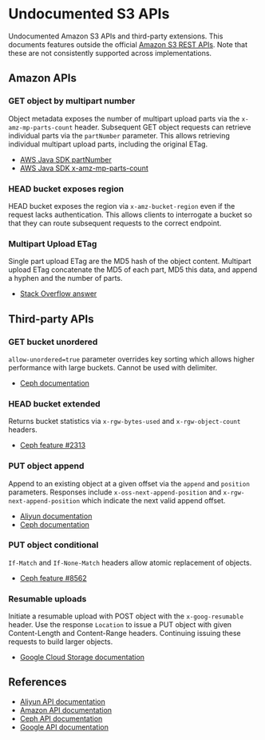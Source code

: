 # Undocumented S3 APIs

Undocumented Amazon S3 APIs and third-party extensions.  This documents
features outside the official
[Amazon S3 REST APIs](https://docs.aws.amazon.com/AmazonS3/latest/API/Welcome.html).
Note that these are not consistently supported across implementations.

## Amazon APIs

### GET object by multipart number

Object metadata exposes the number of multipart upload parts via the
`x-amz-mp-parts-count` header.  Subsequent GET object requests can retrieve
individual parts via the `partNumber` parameter.  This allows retrieving
individual multipart upload parts, including the original ETag.

* [AWS Java SDK partNumber](https://docs.aws.amazon.com/AWSJavaSDK/latest/javadoc/com/amazonaws/services/s3/model/GetObjectMetadataRequest.html#withPartNumber-java.lang.Integer-)
* [AWS Java SDK x-amz-mp-parts-count](https://docs.aws.amazon.com/AWSJavaSDK/latest/javadoc/com/amazonaws/services/s3/model/ObjectMetadata.html#getPartCount--)

### HEAD bucket exposes region

HEAD bucket exposes the region via `x-amz-bucket-region` even if the request
lacks authentication.  This allows clients to interrogate a bucket so that they
can route subsequent requests to the correct endpoint.

### Multipart Upload ETag

Single part upload ETag are the MD5 hash of the object content.  Multipart
upload ETag concatenate the MD5 of each part, MD5 this data, and append a
hyphen and the number of parts.

* [Stack Overflow answer](https://stackoverflow.com/questions/12186993/what-is-the-algorithm-to-compute-the-amazon-s3-etag-for-a-file-larger-than-5gb)

## Third-party APIs

### GET bucket unordered

`allow-unordered=true` parameter overrides key sorting which allows higher
performance with large buckets.  Cannot be used with delimiter.

* [Ceph documentation](http://docs.ceph.com/docs/master/radosgw/s3/bucketops/#get-bucket)

### HEAD bucket extended

Returns bucket statistics via `x-rgw-bytes-used` and `x-rgw-object-count`
headers.

* [Ceph feature #2313](https://tracker.ceph.com/issues/2313)

### PUT object append

Append to an existing object at a given offset via the `append` and `position`
parameters.  Responses include `x-oss-next-append-position` and
`x-rgw-next-append-position` which indicate the next valid append offset.

* [Aliyun documentation](https://partners-intl.aliyun.com/help/doc-detail/31981.htm?spm=a2c63.p38356.b99.595.5783438dGk)
* [Ceph documentation](http://docs.ceph.com/docs/master/radosgw/s3/objectops/#append-object)

### PUT object conditional

`If-Match` and `If-None-Match` headers allow atomic replacement of objects.

* [Ceph feature #8562](https://tracker.ceph.com/issues/8562)

### Resumable uploads

Initiate a resumable upload with POST object with the `x-goog-resumable`
header.  Use the response `Location` to issue a PUT object with given
Content-Length and Content-Range headers.  Continuing issuing these requests to
build larger objects.

* [Google Cloud Storage documentation](https://cloud.google.com/storage/docs/xml-api/resumable-upload)

## References

* [Aliyun API documentation](https://partners-intl.aliyun.com/help/doc-detail/31947.htm?spm=a2c63.p38356.b99.563.3d3152e7qsZxhf)
* [Amazon API documentation](https://docs.aws.amazon.com/AmazonS3/latest/API/Welcome.html)
* [Ceph API documentation](http://docs.ceph.com/docs/master/radosgw/s3/)
* [Google API documentation](https://cloud.google.com/storage/docs/xml-api/overview)

